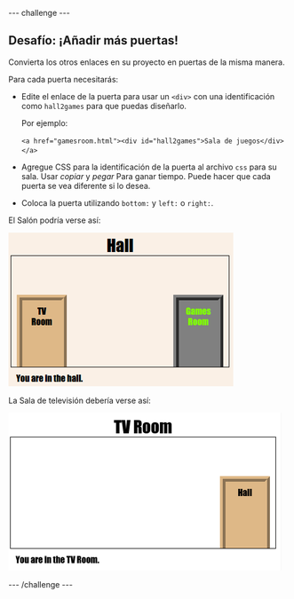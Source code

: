 \--- challenge \---

## Desafío: ¡Añadir más puertas!

Convierta los otros enlaces en su proyecto en puertas de la misma manera.

Para cada puerta necesitarás:

+ Edite el enlace de la puerta para usar un `<div>` con una identificación como `hall2games` para que puedas diseñarlo.
    
    Por ejemplo:
    
    `<a href="gamesroom.html"><div id="hall2games">Sala de juegos</div></a>`

+ Agregue CSS para la identificación de la puerta al archivo `css` para su sala. Usar *copiar* y *pegar* Para ganar tiempo. Puede hacer que cada puerta se vea diferente si lo desea.

+ Coloca la puerta utilizando `bottom:` y `left:` o `right:`.

El Salón podría verse así:

![captura de pantalla](images/rooms-hall-doors.png)

La Sala de televisión debería verse así:

![captura de pantalla](images/rooms-tvroom-door.png)

\--- /challenge \---